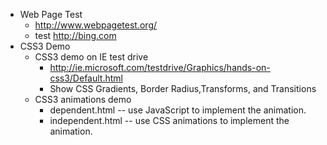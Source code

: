 * Web Page Test
	* http://www.webpagetest.org/
	* test http://bing.com
* CSS3 Demo
	* CSS3 demo on IE test drive
		* http://ie.microsoft.com/testdrive/Graphics/hands-on-css3/Default.html
		* Show CSS Gradients, Border Radius,Transforms,  and Transitions
	* CSS3 animations demo
		* dependent.html -- use JavaScript to implement the animation.
		* independent.html -- use CSS animations to implement the animation.

